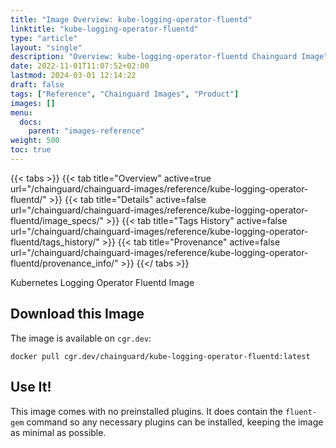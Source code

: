 ```yaml
---
title: "Image Overview: kube-logging-operator-fluentd"
linktitle: "kube-logging-operator-fluentd"
type: "article"
layout: "single"
description: "Overview: kube-logging-operator-fluentd Chainguard Image"
date: 2022-11-01T11:07:52+02:00
lastmod: 2024-03-01 12:14:22
draft: false
tags: ["Reference", "Chainguard Images", "Product"]
images: []
menu: 
  docs: 
    parent: "images-reference"
weight: 500
toc: true
---
```


{{< tabs >}}
{{< tab title="Overview" active=true url="/chainguard/chainguard-images/reference/kube-logging-operator-fluentd/" >}}
{{< tab title="Details" active=false url="/chainguard/chainguard-images/reference/kube-logging-operator-fluentd/image_specs/" >}}
{{< tab title="Tags History" active=false url="/chainguard/chainguard-images/reference/kube-logging-operator-fluentd/tags_history/" >}}
{{< tab title="Provenance" active=false url="/chainguard/chainguard-images/reference/kube-logging-operator-fluentd/provenance_info/" >}}
{{</ tabs >}}



<!--overview:start-->
Kubernetes Logging Operator Fluentd Image
<!--overview:end-->

<!--getting:start-->
## Download this Image
The image is available on `cgr.dev`:

```
docker pull cgr.dev/chainguard/kube-logging-operator-fluentd:latest
```
<!--getting:end-->

<!--body:start-->
## Use It!

This image comes with no preinstalled plugins. It does contain the `fluent-gem` command so any necessary plugins can
be installed, keeping the image as minimal as possible.
<!--body:end-->

